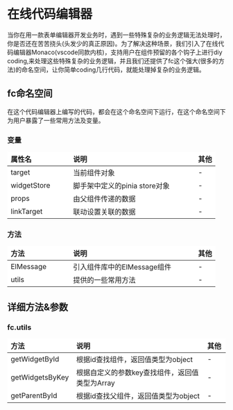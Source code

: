 <style>
td, th {
   border: none!important;
   text-align:left;
   background-color:white
}
table th:nth-of-type(1) {
    width: 30%;
}

table th:nth-of-type(2) {
    width: 60%;
}
table th:nth-of-type(3) {
    width:10%
}
</style>
# 在线代码编辑器

当你在用一款表单编辑器开发业务时，遇到一些特殊复杂的业务逻辑无法处理时，你是否还在苦苦挠头(头发少的真正原因)。为了解决这种场景，我们引入了在线代码编辑器Monaco(vscode同款内核)，支持用户在组件预留的各个钩子上进行diy coding,来处理这些特殊复杂的业务逻辑，并且我们还提供了fc这个强大(很多的方法)的命名空间，让你简单coding几行代码，就能处理掉复杂的业务逻辑。

## fc命名空间
在这个代码编辑器上编写的代码，都会在这个命名空间下运行，在这个命名空间下为用户暴露了一些常用方法及变量。

### 变量
| 属性名      | 说明                            | 其他               |
| ----     | ------------------------------ | ----------------- |
| target   | 当前组件对象                     |  -|
| widgetStore   | 脚手架中定义的pinia store对象 | -|
| props   | 由父组件传递的数据 | -|
| linkTarget   | 联动设置关联的数据 | -|

### 方法

| 方法      | 说明                            | 其他               |
| ----     | ------------------------------ | ----------------- |
| ElMessage   | 引入组件库中的ElMessage组件                     |  -|
| utils   | 提供的一些常用方法 | -|

## 详细方法&参数

### fc.utils

| 方法      | 说明                            | 其他               |
| ----     | ------------------------------ | ----------------- |
| getWidgetById   | 根据id查找组件，返回值类型为object   |  -|
| getWidgetsByKey   | 根据自定义的参数key查找组件，返回值类型为Array | -|
| getParentById   | 根据id查找父组件，返回值类型为object | -|